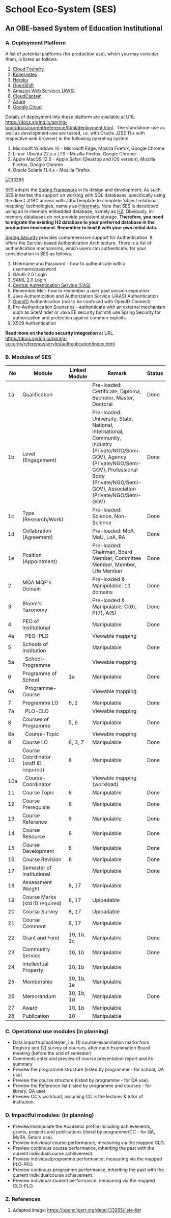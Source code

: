 # School Eco-System (SES)
## An OBE-based System of Education Institutional

### A. Deployment Platform
A list of potential platforms (for production use), which you may consider them, is listed as follows.
1. [Cloud Foundry](https://www.cloudfoundry.org/)
2. [Kubernetes](https://kubernetes.io/)
3. [Heroku](https://www.heroku.com/)
4. [OpenShift](https://www.redhat.com/en/technologies/cloud-computing/openshift)
5. [Amazon Web Services (AWS)](https://aws.amazon.com/)
6. [CloudCaptain](https://cloudcaptain.sh/)
7. [Azure](https://azure.microsoft.com/en-us/)
8. [Google Cloud](https://cloud.google.com/)

Details of deployment into these platform are available at URL https://docs.spring.io/spring-boot/docs/current/reference/html/deployment.html . The standalone-use as well as development-use are tested, i.e. with Oracle J2SE 11.x with respective web browser) in the following operating system.
1. Microsoft Windows 10 - Microsoft Edge, Mozilla Firefox, Google Chrome
2. Linux: Ubuntu 22.x.x LTS - Mozilla Firefox, Google Chrome
3. Apple MacOS 12.5 - Apple Safari (Desktop and iOS version), Mozilla Firefox, Google Chrome
4. Oracle Solaris 11.4.x - Mozilla Firefox

![33265](https://user-images.githubusercontent.com/6356054/185901261-81af0a65-5527-4e2d-b464-93affbf665eb.png)

SES adopts the [Spring Framework](https://spring.io/projects/spring-framework) in its design and development. As such, SES inherites the support on working with SQL databases, specifically using the direct JDBC access with JdbcTemplate to complete 'object relational mapping' technologies, namely as [Hibernate](https://hibernate.org/). Note that SES is developed using an in-memory embedded database, namely as [H2](https://www.h2database.com). Obviously, in-memory databases do not provide persistent storage. **Therefore, you need to migrate the existing H2 database to your preferred database in the production enviroment. Remember to load it with your own initial data.**

[Spring Security](https://docs.spring.io/spring-security/reference/index.html) provides comprehensive support for Authentication. It offers the Servlet-based Authentication Architecture. There is a list of authentication mechanisms, which users can authenticate, for your consideration in SES as follows. 

1. Username and Password - how to authenticate with a username/password
2. OAuth 2.0 Login 
3. SAML 2.0 Login
4. [Central Authentication Service (CAS)](https://github.com/apereo/cas)
5. Remember Me - how to remember a user past session expiration
6. Java Authentication and Authorization Service (JAAS) Authentication
7. [OpenID](https://openid.net/) Authentication (not to be confused with OpenID Connect)
8. Pre-Authentication Scenarios - authenticate with an external mechanism such as SiteMinder or Java EE security but still use Spring Security for authorization and protection against common exploits.
9. X509 Authentication

**Read more on the todo security integration** at URL https://docs.spring.io/spring-security/reference/servlet/authentication/index.html

### B. Modules of SES

| No | Module                 | Linked Module | Remark                                | Status |
|----|------------------------|---------------|---------------------------------------|--------|
| 1a | Qualification          |               | Pre-loaded: Certificate, Diploma, Bachelor, Master, Doctoral  | Done   |
| 1b | Level (Engagement)     |               | Pre-loaded: University, State, National, International, Community, Industry (Private/NGO/Semi-GOV), Agency (Private/NGO/Semi-GOV), Professional Body (Private/NGO/Semi-GOV), Association (Private/NGO/Semi-GOV) | Done   |
| 1c | Type (Research/Work)   |               | Pre-loaded: Science, Non-Science      | Done   |
| 1d | Collabration (Agreement)       |       | Pre-loaded: MoA, MoU, LoA, RA         | Done   | 
| 1e | Position (Appointment)         |       | Pre-loaded: Chairman, Board Member, Committee Member, Member, Life Member    | Done   | 
| 2  | MQA MQF's Domain       |               | Pre-loaded & Manipulable: 11 domains  | Done   |
| 3  | Bloom's Taxonomy       |               | Pre-loaded & Manipulable: C(6), P(7), A(5)     | Done   |
| 4  | PEO of Institutional   |               | Manipulable                           | Done   |
| 4a | &nbsp; PEO-PLO         |               | Viewable mapping                      |        |
| 5  | Schools of Institution |               | Manipulable                           | Done   |
| 5a | &nbsp; School-Programme|               | Viewable mapping                      |        |
| 6  | Programme of School    | 1a            | Manipulable                           | Done   |
| 6a | &nbsp; Programme-Course|               | Viewable mapping                      |        |
| 7  | Programme LO           | 6, 2          | Manipulable                           | Done   |
| 7a | &nbsp; PLO-CLO         |               | Viewable mapping                      |        |
| 8  | Courses of Programme   | 5, 6          | Manipulable                           | Done   |
| 8a | &nbsp; Course-Topic    |               | Viewable mapping                      |        |
| 9  | Course LO              | 8, 3, 7       | Manipulable                           | Done   |
| 10 | Course Coordinator (staff ID required) | 8 | Manipulable                       | Done   |
| 10a| &nbsp; Course-Coordinator      |       | Viewable mapping (workload)           |        |
| 11 | Course Topic           | 8             | Manipulable                           | Done   |
| 12 | Course Prerequiste     | 8             | Manipulable                           | Done   |
| 13 | Course Reference       | 8             | Manipulable                           | Done   |
| 14 | Course Resource        | 8             | Manipulable                           | Done   |
| 15 | Course Development     | 8             | Manipulable                           | Done   |
| 16 | Course Revision        | 8             | Manipulable                           | Done   |
| 17 | Semester of Institutional      |       | Manipulable                           | Done   |
| 18 | Assessment Weight      | 8, 17         | Manipulable                           |        |
| 19 | Course Marks (std ID required) | 8, 17 | Uploadable                            |        |
| 20 | Course Survey          | 8, 17         | Uploadable                            |        |
| 21 | Course Comment         | 8, 17         | Manipulable                           |        |
| 22 | Grant and Fund         | 10, 1b, 1c    | Manipulable                           | Done   |
| 23 | Community Service      | 10, 1b        | Manipulable                           | Done   |
| 24 | Intellectual Property  | 10, 1b        | Manipulable                           |        |
| 25 | Membership             | 10, 1b, 1e    | Manipulable                           |        |
| 26 | Memorandum             | 10, 1b, 1d    | Manipulable                           | Done   |
| 27 | Award                  | 10, 1b        | Manipulable                           |        |
| 28 | Publication            | 10            | Manipulable                           |        |

### C. Operational use modules (in planning)
* Data import/upload/enter, i.e. (1) course-examination marks from Registry and (2) survey of courses, after each Examination Board meeting (before the end of semester)
* Comments enter and preview of course presentation report and its summary
* Preview the programme structure (listed by programme - for school, QA use).
* Preview the course structure (listed by programme - for QA use).
* Preview the Reference list (listed by programme and courses - for library, QA use). 
* Preview CC's workload, assuming CC is the lecturer & tutor of institution.

### D. Impactful modules: (in planning)
* Preview/manipulate the Academic profile including achievements, grants, projects and publications (listed by programme/CC - for QA, MyRA, Setara use).
* Preview individual course performance, measuring via the mapped CLO.
* Preview continous course performance, inheriting the past with the current individualcourse achievement.
* Preview individualprogramme performance, measuring via the mapped PLO-PEO.
* Preview continous programme performance, inheriting the past with the current individualcourse achievement.
* Preview individual student performance, measuring via the mapped CLO-PLO.


### Z. References
1. Adapted image: https://openclipart.org/detail/33265/liste-list
